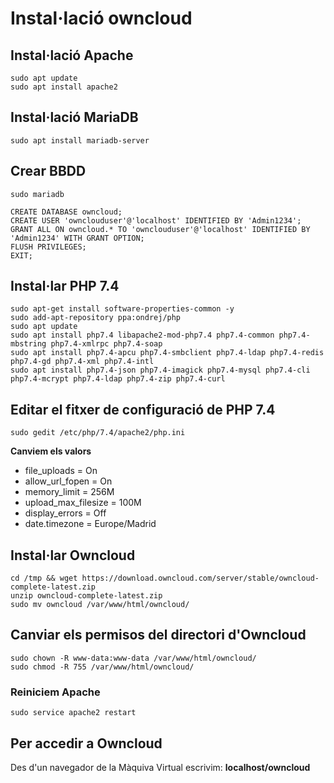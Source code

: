 # Instal·lació owncloud

## Instal·lació Apache

```
sudo apt update
sudo apt install apache2
```

## Instal·lació MariaDB

```
sudo apt install mariadb-server
```

## Crear BBDD

```
sudo mariadb
```

```
CREATE DATABASE owncloud;
CREATE USER 'ownclouduser'@'localhost' IDENTIFIED BY 'Admin1234';
GRANT ALL ON owncloud.* TO 'ownclouduser'@'localhost' IDENTIFIED BY 'Admin1234' WITH GRANT OPTION;
FLUSH PRIVILEGES;
EXIT;
```

## Instal·lar PHP 7.4

```
sudo apt-get install software-properties-common -y
sudo add-apt-repository ppa:ondrej/php
sudo apt update
sudo apt install php7.4 libapache2-mod-php7.4 php7.4-common php7.4-mbstring php7.4-xmlrpc php7.4-soap
sudo apt install php7.4-apcu php7.4-smbclient php7.4-ldap php7.4-redis php7.4-gd php7.4-xml php7.4-intl
sudo apt install php7.4-json php7.4-imagick php7.4-mysql php7.4-cli php7.4-mcrypt php7.4-ldap php7.4-zip php7.4-curl
```

## Editar el fitxer de configuració de PHP 7.4

```
sudo gedit /etc/php/7.4/apache2/php.ini
```

**Canviem els valors**

- file_uploads = On
- allow_url_fopen = On
- memory_limit = 256M
- upload_max_filesize = 100M
- display_errors = Off
- date.timezone = Europe/Madrid

## Instal·lar Owncloud

```
cd /tmp && wget https://download.owncloud.com/server/stable/owncloud-complete-latest.zip
unzip owncloud-complete-latest.zip
sudo mv owncloud /var/www/html/owncloud/
```
## Canviar els permisos del directori d'Owncloud

```
sudo chown -R www-data:www-data /var/www/html/owncloud/
sudo chmod -R 755 /var/www/html/owncloud/
```

### Reiniciem Apache

```
sudo service apache2 restart
```

## Per accedir a Owncloud

Des d'un navegador de la Màquiva Virtual escrivim: **localhost/owncloud**
